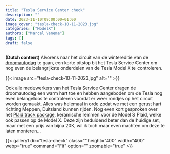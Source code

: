 ```yaml
---
title: "Tesla Service Center check"
description: ""
date: 2023-11-10T09:00:00+01:00
image_cover: "tesla-check-10-11-2023.jpg"
categories: ["ModelX"]
authors: ["Marcel Venema"] 
tags: []
draft: false
---
```


**(Dutch content)** Alvorens naar het circuit van de wintereditie van de [droomautodag](https://droomautodag.nl) te gaan, een korte pitstop bij het Tesla Service Center om nog even de belangrijkste onderdelen van de Tesla Model X te controleren.  

<!--more-->

{{< image src="tesla-check-10-11-2023.jpg" alt="" >}}

Ook alle medewerkers van het Tesla Service Center dragen de droomautodag een warm hart toe en hebben aangeboden om de Tesla nog even belangeloos te controleren voordat er weer rondjes op het circuit worden gemaakt. Alles was helemaal in orde zodat we met een gerust hart richting Meppen, Duitsland kunnen rijden. 
Nog even kort gesproken over het [Plaid track package](https://shop.tesla.com/nl_be/product/model-s-plaid-track-package?sku=1938526-00-A), keramische remmen voor de Model S Plaid, welke ook passen op de Model X. Deze zijn beduidend beter dan de huidige set, maar met een prijs van bijna 20K, wil ik toch maar even machten om deze te laten monteren...  

{{< gallery1 dir="tesla-check" class="" height="400" width="400" webp="true" command="Fit" option="" zoomable="true" >}}

&nbsp;
